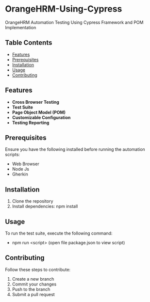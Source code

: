 # OrangeHRM-Using-Cypress
OrangeHRM Automation Testing Using Cypress Framework and POM Implementation

## Table Contents
- [Features](#Features)
- [Prerequisites](#Prerequisites)
- [Installation](#Installation)
- [Usage](#Usage)
- [Contributing](#Contributing)

## Features
- **Cross Browser Testing**
- **Test Suite**
- **Page Object Model (POM)**
- **Customizable Configuration**
- **Testing Reporting**

## Prerequisites
Ensure you have the following installed before running the automation scripts:
- Web Browser
- Node Js
- Gherkin

## Installation
1. Clone the repository
2. Install dependencies: npm install

## Usage
To run the test suite, execute the following command:
- npm run &lt;script&gt; (open file package.json to view script)

## Contributing
Follow these steps to contribute:
1. Create a new branch
2. Commit your changes
3. Push to the branch
4. Submit a pull request